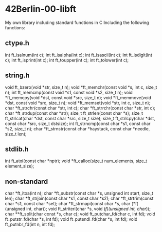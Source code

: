 # 42Berlin-00-libft
My own library including standard functions in C 
Including the following functions:

## ctype.h
int		ft_isalnum(int c);
int		ft_isalpha(int c);
int		ft_isascii(int c);
int		ft_isdigit(int c);
int		ft_isprint(int c);
int		ft_toupper(int c);
int		ft_tolower(int c);

## string.h
void	ft_bzero(void *str, size_t n);
void	*ft_memchr(const void *s, int c, size_t n);
int		ft_memcmp(const void *s1, const void *s2, size_t n);
void	*ft_memcpy(void *dst, const void *src, size_t n);
void	*ft_memmove(void *dst, const void *src, size_t n);
void	*ft_memset(void *str, int c, size_t n);
char	*ft_strchr(const char *str, int c);
char	*ft_strrchr(const char *str, int c);
char	*ft_strdup(const char *str);
size_t	ft_strlen(const char *s);
size_t	ft_strlcat(char *dst, const char *src, size_t size);
size_t	ft_strlcpy(char *dst, const char *src, size_t dstsize);
int		ft_strncmp(const char *s1, const char *s2, size_t n);
char	*ft_strnstr(const char *haystack, const char *needle, size_t len);

## stdlib.h
int		ft_atoi(const char *nptr);
void	*ft_calloc(size_t num_elements, size_t element_size);

## non-standard
char	*ft_itoa(int n);
char	*ft_substr(const char *s, unsigned int start, size_t len);
char	*ft_strjoin(const char *s1, const char *s2);
char	*ft_strtrim(const char *s1, const char *set);
char	*ft_strmapi(const char *s, char (*f)(unsigned int, char));
void	ft_striteri(char *s, void (*f)(unsigned int, char*));
char	**ft_split(char const *s, char c);
void	ft_putchar_fd(char c, int fd);
void	ft_putstr_fd(char *s, int fd);
void	ft_putendl_fd(char *s, int fd);
void	ft_putnbr_fd(int n, int fd);
